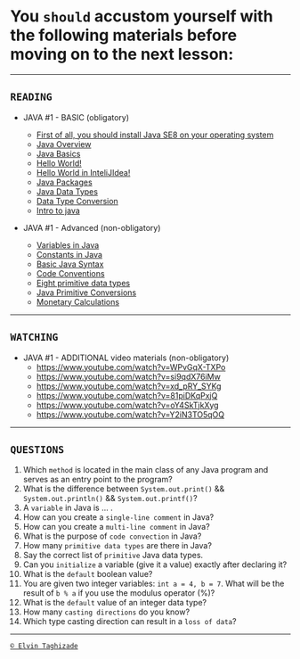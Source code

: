 # You `should` accustom yourself with the following materials before moving on to the next lesson:
---
## `READING`
- JAVA #1 - BASIC (obligatory)
    - [First of all, you should install Java SE8 on your operating system](https://www.oracle.com/technetwork/java/javase/downloads/)
    - [Java Overview](https://developer.ibm.com/tutorials/j-introtojava1/)
    - [Java Basics](https://www.geeksforgeeks.org/java-programming-basics/)
    - [Hello World!](https://www.guru99.com/)
    - [Hello World in InteliJIdea!](https://www.jetbrains.com/help/idea/creating-and-running-your-first-java-application.html)
    - [Java Packages](https://www.w3schools.com/java/java_packages.asp)
    - [Java Data Types](https://www.w3schools.com/java/java_data_types.asp)
    - [Data Type Conversion](https://dev.to/attacomsian/data-typeconversions-in-java-5ag6)
    - [Intro to java](https://developer.ibm.com/tutorials/j-introtojava1/)

- JAVA #1 - Advanced (non-obligatory)
    - [Variables in Java](https://www.thoughtco.com/variable-2034325)
    - [Constants in Java](https://www.thoughtco.com/constant-2034049)
    - [Basic Java Syntax](https://www.tutorialspoint.com/java/java_basic_syntax.htm)
    - [Code Conventions](https://www.oracle.com/technetwork/java/codeconventions-150003.pdf)
    - [Eight primitive data types](https://cs.fit.edu/~ryan/java/language/java-data.html)
    - [Java Primitive Conversions](https://www.baeldung.com/java-primitive-conversions)
    - [Monetary Calculations](https://dzone.com/articles/never-use-float-and-double-formonetary-calculatio)
---

## `WATCHING`
- JAVA #1 - ADDITIONAL video materials (non-obligatory)
    - https://www.youtube.com/watch?v=WPvGqX-TXPo
    - https://www.youtube.com/watch?v=si9qdX76iMw
    - https://www.youtube.com/watch?v=xd_pRY_SYKg
    - https://www.youtube.com/watch?v=81piDKqPxjQ
    - https://www.youtube.com/watch?v=oY4SkTjkXyg
    - https://www.youtube.com/watch?v=Y2iN3TO5qOQ
---

## `QUESTIONS`
1. Which `method` is located in the main class of any Java program and serves as an entry point to the program?
2. What is the difference between `System.out.print()` && `System.out.println()` && `System.out.printf()`?
3. A `variable` in Java is ... .
4. How can you create a `single-line comment` in Java?
5. How can you create a `multi-line comment` in Java?
6. What is the purpose of `code convection` in Java?
7. How many `primitive data types` are there in Java?
8. Say the correct list of `primitive` Java data types.
9. Can you `initialize` a variable (give it a value) exactly after declaring it?
10. What is the `default` boolean value?
11. You are given two integer variables: `int a = 4, b = 7`. What will be the result of `b % a` if you use the modulus
operator (%)?
12. What is the `default` value of an integer data type?
13. How many `casting directions` do you know?
14. Which type casting direction can result in a `loss of data`?
---

[`© Elvin Taghizade`](elvintaghiyev184@gmai.com)